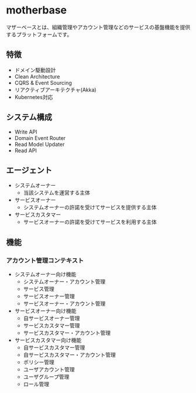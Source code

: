 # motherbase

マザーベースとは、組織管理やアカウント管理などのサービスの基盤機能を提供するプラットフォームです。

## 特徴

- ドメイン駆動設計
- Clean Architecture
- CQRS & Event Sourcing
- リアクティブアーキテクチャ(Akka)
- Kubernetes対応

## システム構成

- Write API
- Domain Event Router
- Read Model Updater
- Read API

## エージェント

- システムオーナー
    - 当該システムを運営する主体
- サービスオーナー
    - システムオーナーの許諾を受けてサービスを提供する主体
- サービスカスタマー
    - サービスオーナーの許諾を受けてサービスを利用する主体

## 機能

### アカウント管理コンテキスト

- システムオーナー向け機能
    - システムオーナー・アカウント管理
    - サービス管理
    - サービスオーナー管理
    - サービスオーナー・アカウント管理
- サービスオーナー向け機能
    - 自サービスオーナー管理
    - サービスカスタマー管理
    - サービスカスタマー・アカウント管理
- サービスカスタマー向け機能
    - 自サービスカスタマー管理
    - 自サービスカスタマー・アカウント管理
    - ポリシー管理
    - ユーザアカウント管理
    - ユーザグループ管理
    - ロール管理
